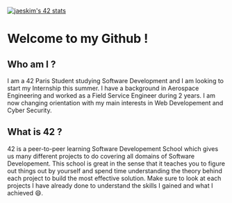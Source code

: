 <!--
**VincentBaron/VincentBaron** is a ✨ _special_ ✨ repository because its `README.md` (this file) appears on your GitHub profile.

Here are some ideas to get you started:

- 🔭 I’m currently working on ...
- 🌱 I’m currently learning ...
- 👯 I’m looking to collaborate on ...
- 🤔 I’m looking for help with ...
- 💬 Ask me about ...
- 📫 How to reach me: ...
- 😄 Pronouns: ...
- ⚡ Fun fact: ...
-->

[![jaeskim's 42 stats](https://badge42.herokuapp.com/api/stats/vbaron)](https://github.com/JaeSeoKim/badge42)

# Welcome to my Github !

## Who am I ?

I am a 42 Paris Student studying Software Development and I am looking to start my Internship this summer. I have a background in Aerospace Engineering and worked as a Field Service Engineer during 2 years. I am now changing orientation with my main interests in Web Developement and Cyber Security.

## What is 42 ?

42 is a peer-to-peer learning Software Developement School which gives us many different projects to do covering all domains of Software Developement. This school is great in the sense that it teaches you to figure out things out by yourself and spend time understanding the theory behind each project to build the most effective solution. Make sure to look at each projects I have already done to understand the skills I gained and what I achieved :smile:. 
